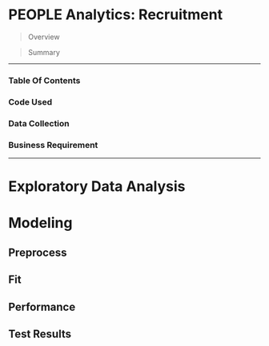 # PEOPLE Analytics: Recruitment

> Overview

> Summary

---

### Table Of Contents

### Code Used

### Data Collection

### Business Requirement

---

# Exploratory Data Analysis

# Modeling

## Preprocess

## Fit

## Performance

## Test Results
